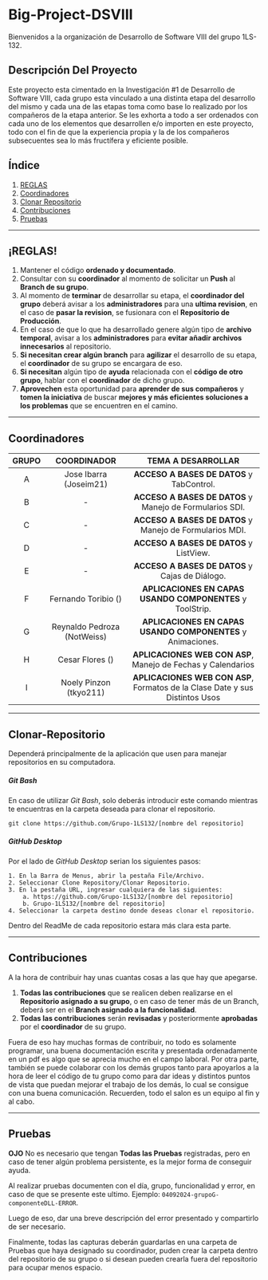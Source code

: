 # Big-Project-DSVIII

Bienvenidos a la organización de Desarrollo de Software VIII del grupo 1LS-132.

## Descripción Del Proyecto

Este proyecto esta cimentado en la Investigación #1 de Desarrollo de Software VIII, cada grupo esta vinculado a una distinta etapa del desarrollo del mismo y cada una de las etapas toma como base lo realizado por los compañeros de la etapa anterior. Se les exhorta a todo a ser ordenados con cada uno de los elementos que desarrollen e/o importen en este proyecto, todo con el fin de que la experiencia propia y la de los compañeros subsecuentes sea lo más fructífera y eficiente posible.

  

## Índice

1. [REGLAS](#¡REGLAS!)
2. [Coordinadores](#Coordinadores)
3. [Clonar Repositorio](#Clonar-Repositorio)
4. [Contribuciones](Contribuciones)
5. [Pruebas](#Pruebas)

  ---
  
## ¡REGLAS!

1. Mantener el código **ordenado y documentado**.
2. Consultar con su **coordinador** al momento de solicitar un **Push** al **Branch de su grupo**.
3. Al momento de **terminar** de desarrollar su etapa, el **coordinador del grupo** deberá avisar a los **administradores** para una **ultima revision**, en el caso de **pasar la revision**, se fusionara con el **Repositorio de Producción**.
4. En el caso de que lo que ha desarrollado genere algún tipo de **archivo temporal**, avisar a los **administradores** para **evitar añadir archivos innecesarios** al repositorio.
5. **Si necesitan crear algún branch** para **agilizar** el desarrollo de su etapa, el **coordinador** de su grupo se encargara de eso.
6. **Si necesitan** algún tipo de **ayuda** relacionada con el **código de otro grupo**, hablar con el **coordinador** de dicho grupo.
7. **Aprovechen** esta oportunidad para **aprender de sus compañeros** y **tomen la iniciativa** de buscar **mejores y más eficientes soluciones a los problemas** que se encuentren en el camino.

---

## Coordinadores

| GRUPO |         COORDINADOR         |                              TEMA A DESARROLLAR                              |
|:-----:|:---------------------------:|:----------------------------------------------------------------------------:|
|   A   |   Jose Ibarra (Joseim21)    |                  **ACCESO A BASES DE DATOS** y TabControl.                   |
|   B   |              -              |           **ACCESO A BASES DE DATOS** y Manejo de Formularios SDI.           |
|   C   |              -              |           **ACCESO A BASES DE DATOS** y Manejo de Formularios MDI.           |
|   D   |              -              |                   **ACCESO A BASES DE DATOS** y ListView.                    |
|   E   |              -              |               **ACCESO A BASES DE DATOS** y Cajas de Diálogo.                |
|   F   |     Fernando Toribio ()     |          **APLICACIONES EN CAPAS USANDO COMPONENTES** y ToolStrip.           |
|   G   | Reynaldo Pedroza (NotWeiss) |         **APLICACIONES EN CAPAS USANDO COMPONENTES** y Animaciones.          |
|   H   |       Cesar Flores ()       |         **APLICACIONES WEB CON ASP**, Manejo de Fechas y Calendarios         |
|   I   |   Noely Pinzon (tkyo211)    | **APLICACIONES WEB CON ASP**, Formatos de la Clase Date y sus Distintos Usos |

---

## Clonar-Repositorio

Dependerá principalmente de la aplicación que usen para manejar repositorios en su computadora.
##### Git Bash
En caso de utilizar *Git Bash*, solo deberás introducir este comando mientras te encuentras en la carpeta deseada para clonar el repositorio.
```
git clone https://github.com/Grupo-1LS132/[nombre del repositorio]
```

##### GitHub Desktop
Por el lado de *GitHub Desktop* serian los siguientes pasos:
```
1. En la Barra de Menus, abrir la pestaña File/Archivo.
2. Seleccionar Clone Repository/Clonar Repositorio.
3. En la pestaña URL, ingresar cualquiera de las siguientes: 
	a. https://github.com/Grupo-1LS132/[nombre del repositorio]
	b. Grupo-1LS132/[nombre del repositorio]
4. Seleccionar la carpeta destino donde deseas clonar el repositorio.
```
Dentro del ReadMe de cada repositorio estara más clara esta parte.

---

## Contribuciones

A la hora de contribuir hay unas cuantas cosas a las que hay que apegarse.
1. **Todas las contribuciones** que se realicen deben realizarse en el **Repositorio asignado a su grupo**, o en caso de tener más de un Branch, deberá ser en el **Branch asignado a la funcionalidad**.
2. **Todas las contribuciones** serán **revisadas** y posteriormente **aprobadas** por el **coordinador** de su grupo.

Fuera de eso hay muchas formas de contribuir, no todo es solamente programar, una buena documentación escrita y presentada ordenadamente en un pdf es algo que se aprecia mucho en el campo laboral. Por otra parte, también se puede colaborar con los demás grupos tanto para apoyarlos a la hora de leer el código de tu grupo como para dar ideas y distintos puntos de vista que puedan mejorar el trabajo de los demás, lo cual se consigue con una buena comunicación. Recuerden, todo el salon es un equipo al fin y al cabo.

---

## Pruebas

**OJO** No es necesario que tengan **Todas las Pruebas** registradas, pero en caso de tener algún problema persistente, es la mejor forma de conseguir ayuda.

Al realizar pruebas documenten con el día, grupo, funcionalidad y error, en caso de que se presente este ultimo. Ejemplo: `04092024-grupoG-componenteDLL-ERROR`. 

Luego de eso, dar una breve descripción del error presentado y compartirlo de ser necesario. 

Finalmente, todas las capturas deberán guardarlas en una carpeta de Pruebas que haya designado su coordinador, puden crear la carpeta dentro del repositorio de su grupo o si desean pueden crearla fuera del repositorio para ocupar menos espacio.
